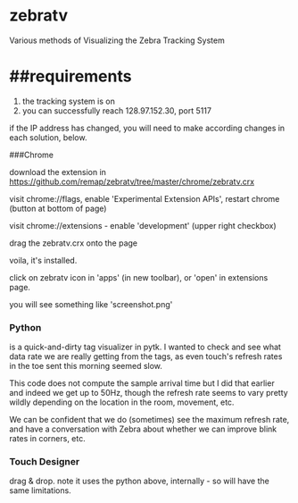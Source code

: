 zebratv
=======

Various methods of Visualizing the Zebra Tracking System

##requirements
===========

1. the tracking system is on
2. you can successfully reach 128.97.152.30, port 5117

if the IP address has changed, you will need to make according changes in each solution, below.

###Chrome

download the extension in https://github.com/remap/zebratv/tree/master/chrome/zebratv.crx

visit chrome://flags, enable 'Experimental Extension APIs', restart chrome (button at bottom of page)

visit chrome://extensions - enable 'development' (upper right checkbox)

drag the zebratv.crx onto the page

voila, it's installed. 

click on zebratv icon in 'apps' (in new toolbar), or 'open' in extensions page. 

you will see something like 'screenshot.png'

### Python

is a quick-and-dirty tag visualizer in pytk.   I wanted to check and see what data rate we are really getting from the tags, as even touch's refresh rates in the toe sent this morning seemed slow.  

This code does not compute the sample arrival time but I did that earlier and indeed we get up to 50Hz, though the refresh rate seems to vary pretty wildly depending on the location in the room, movement, etc.

We can be confident that we do (sometimes) see the maximum refresh rate, and have a conversation with Zebra about whether we can improve blink rates in corners, etc. 

### Touch Designer

drag & drop. note it uses the python above, internally - so will have the same limitations. 
